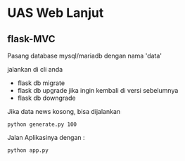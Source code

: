 # UAS Web Lanjut

## flask-MVC

Pasang database mysql/mariadb dengan nama 'data' 

jalankan di cli anda
- flask db migrate
- flask db upgrade
jika ingin kembali di versi sebelumnya
- flask db downgrade

Jika data news kosong, bisa dijalankan 

`python generate.py 100`

Jalan Aplikasinya dengan :

`python app.py`
